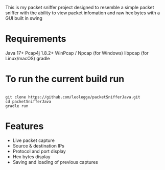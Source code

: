 This is my packet sniffer project designed to resemble a simple packet sniffer with the ability to view packet infomation and raw hex bytes with a GUI built in swing

# Requirements
Java 17+
Pcap4j 1.8.2+
WinPcap / Npcap (for Windows)
libpcap (for Linux/macOS)
gradle

# To run the current build run
<code>
git clone https://github.com/leolegge/packetSnifferJava.git
cd packetSnifferJava
gradle run
</code>

# Features
- Live packet capture
- Source & destination IPs
- Protocol and port display
- Hex bytes display
- Saving and loading of previous captures
